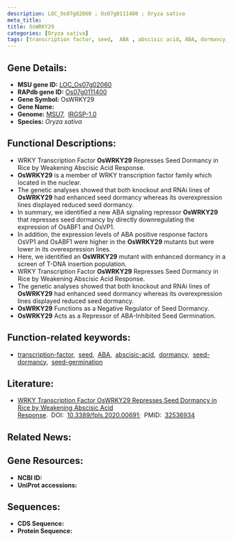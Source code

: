 ```yaml
---
description: LOC_Os07g02060 ; Os07g0111400 ; Oryza sativa
meta_title:
title: OsWRKY29
categories: [Oryza sativa]
tags: [transcription factor, seed,  ABA , abscisic acid, ABA, dormancy, seed dormancy, seed germination]
---
```


## Gene Details:
- **MSU gene ID:** [LOC_Os07g02060](http://rice.uga.edu/cgi-bin/ORF_infopage.cgi?orf=LOC_Os07g02060)  
- **RAPdb gene ID:** [Os07g0111400](https://rapdb.dna.affrc.go.jp/locus/?name=Os07g0111400)  
- **Gene Symbol:** OsWRKY29
- **Gene Name:**
- **Genome:**  [MSU7](http://rice.uga.edu/),&nbsp;&nbsp;[IRGSP-1.0](https://rapdb.dna.affrc.go.jp/download/irgsp1.html)
- **Species:** *Oryza sativa*

## Functional Descriptions:
   - WRKY Transcription Factor **OsWRKY29** Represses Seed Dormancy in Rice by Weakening Abscisic Acid Response.
   - **OsWRKY29** is a member of WRKY transcription factor family which located in the nuclear.
   - The genetic analyses showed that both knockout and RNAi lines of **OsWRKY29** had enhanced seed dormancy whereas its overexpression lines displayed reduced seed dormancy.
   - In summary, we identified a new ABA signaling repressor **OsWRKY29** that represses seed dormancy by directly downregulating the expression of OsABF1 and OsVP1.
   - In addition, the expression levels of ABA positive response factors OsVP1 and OsABF1 were higher in the **OsWRKY29** mutants but were lower in its overexpression lines.
   - Here, we identified an  **OsWRKY29** mutant with enhanced dormancy in a screen of T-DNA insertion population.
   - WRKY Transcription Factor **OsWRKY29** Represses Seed Dormancy in Rice by Weakening Abscisic Acid Response.
   - The genetic analyses showed that both knockout and RNAi lines of **OsWRKY29** had enhanced seed dormancy whereas its overexpression lines displayed reduced seed dormancy.
   - **OsWRKY29** Functions as a Negative Regulator of Seed Dormancy.
   - **OsWRKY29** Acts as a Repressor of ABA-Inhibited Seed Germination.

## Function-related keywords:
   - [transcription-factor](/tags/transcription-factor/),&nbsp;&nbsp;[seed](/tags/seed/),&nbsp;&nbsp;[ABA](/tags/ABA/),&nbsp;&nbsp;[abscisic-acid](/tags/abscisic-acid/),&nbsp;&nbsp;[dormancy](/tags/dormancy/),&nbsp;&nbsp;[seed-dormancy](/tags/seed-dormancy/),&nbsp;&nbsp;[seed-germination](/tags/seed-germination/)

## Literature:
   - [WRKY Transcription Factor OsWRKY29 Represses Seed Dormancy in Rice by Weakening Abscisic Acid Response](https://www.doi.org/10.3389/fpls.2020.00691).&nbsp;&nbsp;DOI:&nbsp;&nbsp;[10.3389/fpls.2020.00691](https://www.doi.org/10.3389/fpls.2020.00691);&nbsp;&nbsp;PMID:&nbsp;&nbsp;[32536934](https://pubmed.ncbi.nlm.nih.gov/32536934/)

## Related News:

## Gene Resources:
- **NCBI ID:**  []()
- **UniProt accessions:** [](https://www.uniprot.org/uniprotkb//entry)

## Sequences:
- **CDS Sequence:**
- **Protein Sequence:**
